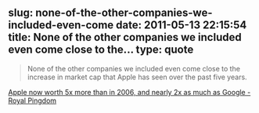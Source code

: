 slug: none-of-the-other-companies-we-included-even-come
date: 2011-05-13 22:15:54
title: None of the other companies we included even come close to the...
type: quote
---

> None of the other companies we included even come close to the increase in market cap that Apple has seen over the past five years.

[Apple now worth 5x more than in 2006, and nearly 2x as much as Google - Royal Pingdom](http://royal.pingdom.com/2011/05/05/apple-now-worth-5x-more-than-in-2006-and-nearly-2x-as-much-as-google/)
